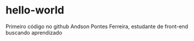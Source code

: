 # hello-world
Primeiro código no github
Andson Pontes Ferreira, estudante de front-end buscando aprendizado

